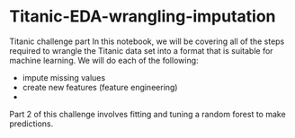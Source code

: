 # Titanic-EDA-wrangling-imputation
Titanic challenge part In this notebook, we will be covering all of the steps required to wrangle the Titanic data set into a format that is suitable for machine learning. We will do each of the following:  
- impute missing values 
- create new features (feature engineering) 
- 
Part 2 of this challenge involves fitting and tuning a random forest to make predictions.
